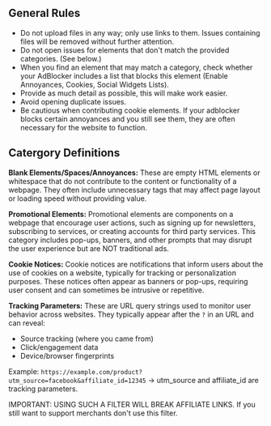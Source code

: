 ## General Rules
- Do not upload files in any way; only use links to them. Issues containing files will be removed without further attention.
- Do not open issues for elements that don't match the provided categories. (See below.)
- When you find an element that may match a category, check whether your AdBlocker includes a list that blocks this element (Enable Annoyances, Cookies, Social Widgets Lists).
- Provide as much detail as possible, this will make work easier.
- Avoid opening duplicate issues.
- Be cautious when contributing cookie elements. If your adblocker blocks certain annoyances and you still see them, they are often necessary for the website to function.

## Catergory Definitions
**Blank Elements/Spaces/Annoyances:** 
These are empty HTML elements or whitespace that do not contribute to the content or functionality of a webpage. They often include unnecessary tags that may affect page layout or loading speed without providing value.

**Promotional Elements:**
Promotional elements are components on a webpage that encourage user actions, such as signing up for newsletters, subscribing to services, or creating accounts for third party services. This category includes pop-ups, banners, and other prompts that may disrupt the user experience but are NOT traditional ads.

**Cookie Notices:**
Cookie notices are notifications that inform users about the use of cookies on a website, typically for tracking or personalization purposes. These notices often appear as banners or pop-ups, requiring user consent and can sometimes be intrusive or repetitive.

**Tracking Parameters:**
These are URL query strings used to monitor user behavior across websites. They typically appear after the `?` in an URL and can reveal:

- Source tracking (where you came from)
- Click/engagement data
- Device/browser fingerprints

Example:
`https://example.com/product?utm_source=facebook&affiliate_id=12345`
→ utm_source and affiliate_id are tracking parameters.

IMPORTANT: USING SUCH A FILTER WILL BREAK AFFILIATE LINKS. If you still want to support merchants don't use this filter.
